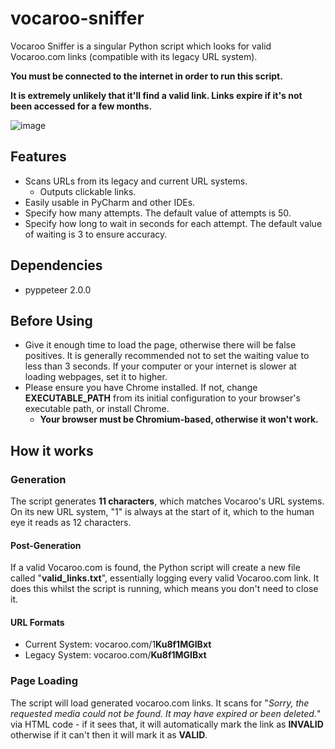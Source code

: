 # vocaroo-sniffer
Vocaroo Sniffer is a singular Python script which looks for valid Vocaroo.com links (compatible with its legacy URL system).

**You must be connected to the internet in order to run this script.**

**It is extremely unlikely that it'll find a valid link. Links expire if it's not been accessed for a few months.**

![image](https://github.com/user-attachments/assets/a5ec7a77-398b-4aaf-80c4-d0f900cdf69a)
## Features
- Scans URLs from its legacy and current URL systems.
  - Outputs clickable links.
- Easily usable in PyCharm and other IDEs.
- Specify how many attempts. The default value of attempts is 50.
- Specify how long to wait in seconds for each attempt. The default value of waiting is 3 to ensure accuracy.
## Dependencies
- pyppeteer 2.0.0
## Before Using
- Give it enough time to load the page, otherwise there will be false positives. It is generally recommended not to set the waiting value to less than 3 seconds. If your computer or your internet is slower at loading webpages, set it to higher.
- Please ensure you have Chrome installed. If not, change **EXECUTABLE_PATH** from its initial configuration to your browser's executable path, or install Chrome.
  - **Your browser must be Chromium-based, otherwise it won't work.**
## How it works
### Generation
The script generates **11 characters**, which matches Vocaroo's URL systems. On its new URL system, "1" is always at the start of it, which to the human eye it reads as 12 characters.
#### Post-Generation
If a valid Vocaroo.com is found, the Python script will create a new file called "**valid_links.txt**", essentially logging every valid Vocaroo.com link. It does this whilst the script is running, which means you don't need to close it.
#### URL Formats
- Current System: vocaroo.com/1**Ku8f1MGIBxt**
- Legacy System: vocaroo.com/**Ku8f1MGIBxt**
### Page Loading
The script will load generated vocaroo.com links. It scans for "*Sorry, the requested media could not be found. It may have expired or been deleted.*" via HTML code - if it sees that, it will automatically mark the link as **INVALID** otherwise if it can't then it will mark it as **VALID**.
